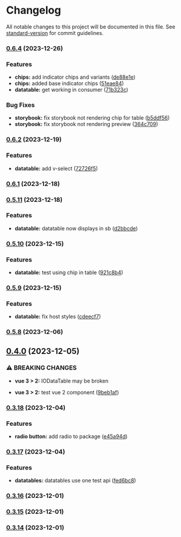 # Changelog

All notable changes to this project will be documented in this file. See [standard-version](https://github.com/conventional-changelog/standard-version) for commit guidelines.

### [0.6.4](https://github.com/tejas-encora/IO-Component-Library/compare/v0.6.2...v0.6.4) (2023-12-26)


### Features

* **chips:** add indicator chips and variants ([de88e1e](https://github.com/tejas-encora/IO-Component-Library/commit/de88e1ebad2467d9ce1c5f0220b55e2c4a8eace8))
* **chips:** added base indicator chips ([51eae84](https://github.com/tejas-encora/IO-Component-Library/commit/51eae844618bb5164dadf662ced32b76106e68f6))
* **datatable:** get working in consumer ([71b323c](https://github.com/tejas-encora/IO-Component-Library/commit/71b323c83ddd020b1de7777f2ac7e98be05d1e9d))


### Bug Fixes

* **storybook:** fix storybook not rendering chip for table ([b5ddf56](https://github.com/tejas-encora/IO-Component-Library/commit/b5ddf56f184976053df22ecb52c9beb9bef2da23))
* **storybook:** fix storybook not rendering preview ([364c709](https://github.com/tejas-encora/IO-Component-Library/commit/364c7098c049b77ff450a0e6e57c0427ff4d1c17))

### [0.6.2](https://github.com/tejas-encora/IO-Component-Library/compare/v0.6.1...v0.6.2) (2023-12-19)


### Features

* **datatable:** add v-select ([72726f5](https://github.com/tejas-encora/IO-Component-Library/commit/72726f5035dac2e30a5b06a54c0e8afa26bf4b52))

### [0.6.1](https://github.com/tejas-encora/IO-Component-Library/compare/v0.5.11...v0.6.1) (2023-12-18)

### [0.5.11](https://github.com/tejas-encora/IO-Component-Library/compare/v0.5.10...v0.5.11) (2023-12-18)


### Features

* **datatable:** datatable now displays in sb ([d2bbcde](https://github.com/tejas-encora/IO-Component-Library/commit/d2bbcde13f3b1f5ff548163f669d0639afceba78))

### [0.5.10](https://github.com/tejas-encora/IO-Component-Library/compare/v0.5.9...v0.5.10) (2023-12-15)


### Features

* **datatable:** test using chip in table ([921c8b4](https://github.com/tejas-encora/IO-Component-Library/commit/921c8b4d623c0a73a10ddab63119e7d85348fe41))

### [0.5.9](https://github.com/tejas-encora/IO-Component-Library/compare/v0.5.8...v0.5.9) (2023-12-15)


### Features

* **datatable:** fix host styles ([cdeecf7](https://github.com/tejas-encora/IO-Component-Library/commit/cdeecf7af50f3a98670016624513c3defb361a6a))

### [0.5.8](https://github.com/tejas-encora/IO-Component-Library/compare/v0.4.0...v0.5.8) (2023-12-06)

## [0.4.0](https://github.com/tejas-encora/IO-Component-Library/compare/v0.3.18...v0.4.0) (2023-12-05)


### ⚠ BREAKING CHANGES

* **vue 3 > 2:** IODataTable may be broken

* **vue 3 > 2:** test vue 2 component ([9beb1af](https://github.com/tejas-encora/IO-Component-Library/commit/9beb1af4b3b41fcd7549ce22c01fc384ec24427e))

### [0.3.18](https://github.com/tejas-encora/IO-Component-Library/compare/v0.3.17...v0.3.18) (2023-12-04)


### Features

* **radio button:** add radio to package ([e45a94d](https://github.com/tejas-encora/IO-Component-Library/commit/e45a94d55d0b0d4f74fe6f9a79b108931cdb0419))

### [0.3.17](https://github.com/tejas-encora/IO-Component-Library/compare/v0.3.16...v0.3.17) (2023-12-04)


### Features

* **datatables:** datatables use one test api ([fed6bc8](https://github.com/tejas-encora/IO-Component-Library/commit/fed6bc8127991a4d1baf67c32755a5d8c84a0d30))

### [0.3.16](https://github.com/tejas-encora/IO-Component-Library/compare/v0.3.15...v0.3.16) (2023-12-01)

### [0.3.15](https://github.com/tejas-encora/IO-Component-Library/compare/v0.3.13...v0.3.15) (2023-12-01)

### [0.3.14](https://github.com/tejas-encora/IO-Component-Library/compare/v0.3.13...v0.3.14) (2023-12-01)

